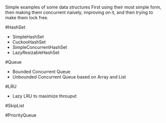 Simple examples of some data structures
First using their most simple form, then making them concurrent naively, improving on it, and then trying to make them lock free.

#HashSet
- SimpleHashSet
- CuckooHashSet
- SimpleConcurrentHashSet
- LazyResizableHashSet

#Queue
- Bounded Concurrent Queue
- Unbounded Concurrent Queue based on Array and List

#LRU
- Lazy LRU to maximize throuput

#SkipList

#PriorityQueue
